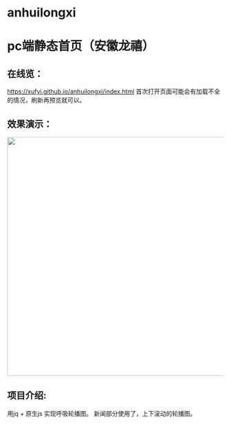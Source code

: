 # anhuilongxi
pc端静态首页（安徽龙禧）
===========  

在线览： 
-----
https://xufyi.github.io/anhuilongxi/index.html
首次打开页面可能会有加载不全的情况，刷新再预览就可以。

效果演示：
-------
<div align=center>
   <img src="https://github.com/Xufyi/anhuilongxi/blob/master/longxi.gif" width="923" height="556">  
</div>

项目介绍:
-----
用jq + 原生js 实现呼吸轮播图。
新闻部分使用了，上下滚动的轮播图。

